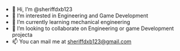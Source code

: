 - 👋 Hi, I’m @sheriffdxb123
- 👀 I’m interested in Engineering and Game Development
- 🌱 I’m currently learning mechanical engineering  
- 💞️ I’m looking to collaborate on Engineering or game Development projecta
- 📫 You can mail me at sheriffdxb123@gmail.com

<!---
sheriffdxb123/sheriffdxb123 is a ✨ special ✨ repository because its `README.md` (this file) appears on your GitHub profile.
You can click the Preview link to take a look at your changes.
--->
